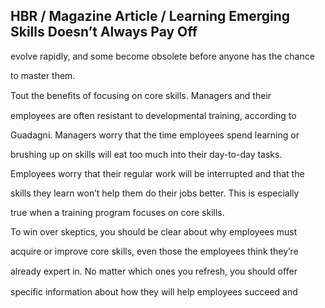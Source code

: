 ## HBR / Magazine Article / Learning Emerging Skills Doesn’t Always Pay Off

evolve rapidly, and some become obsolete before anyone has the chance

to master them.

Tout the beneﬁts of focusing on core skills. Managers and their

employees are often resistant to developmental training, according to

Guadagni. Managers worry that the time employees spend learning or

brushing up on skills will eat too much into their day-to-day tasks.

Employees worry that their regular work will be interrupted and that the

skills they learn won’t help them do their jobs better. This is especially

true when a training program focuses on core skills.

To win over skeptics, you should be clear about why employees must

acquire or improve core skills, even those the employees think they’re

already expert in. No matter which ones you refresh, you should oﬀer

speciﬁc information about how they will help employees succeed and